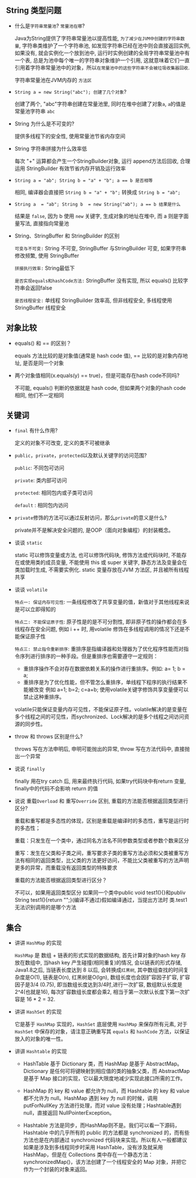 ## String 类型问题

- 什么是`字符串常量池`? `常量池在哪`?

  Java为String提供了字符串常量池以提高性能, `为了减少在JVM中创建的字符串数量`, 字符串类维护了一个字符串池, 如发现字符串已经在池中则会直接返回实例, 如果没有, 就会实例化一个放到池中, 运行时实例创建的全局字符串常量池中有一个表, 总是为池中每个唯一的字符串对象维护一个引用, 这就意味着它们一直引用着字符串常量池中的对象，所以`在常量池中的这些字符串不会被垃圾收集器回收`.

  字符串常量池在JVM内存的 `方法区`

- ```String a = new String("abc"); 创建了几个对象```?

  创建了两个, "abc"字符串创建在常量池里, 同时在堆中创建了对象`a`, `a`的值是常量池字符串 `abc`
  
- String 为什么是不可变的?

  提供多线程下的安全性, 使用常量池节省内存空间
  
- String 字符串拼接为什么效率低

  每次 "+" 运算都会产生一个StringBuilder对象, 运行 append方法后回收, 合理运用 StringBuilder 有效节省内存开销及运行效率
  
- `String a = "ab"; String b = "a" + "b"; a == b 是否相等`

  相同, 编译器会直接把 `String b = "a" + "b";` 转换成 `String b = "ab";`

- `String a  = "ab"; String b  = new String("ab"); a == b 结果是什么`

  结果是 `false`, 因为 b 使用 `new` 关键字, 生成对象的地址在堆中, 而 a 则是字面量写法, 直接指向常量池
  
- String、StringBuffer 和 StringBuilder 的区别

  `可变与不可变:` String 不可变, StringBuffer 与StringBuilder 可变, 如果字符串修改频繁, 使用 StringBuffer
  
  `拼接执行效率:` String最低下
  
  `是否实现equals和hashCode方法:` StringBuffer 没有实现, 所以 equals() 比较字符串会返回false
  
  `是否线程安全:` 单线程 StringBuilder 效率高, 但非线程安全, 多线程使用 StringBuffer 线程安全
  
## 对象比较

- equals() 和 == 的区别？

  equals 方法比较的是对象值(通常是 hash code 值), == 比较的是对象内存地址, 是否是同一个对象
  
- 两个对象值相同(x.equals(y) == true)，但是可能存在hash code不同吗?

  不可能, equals() 判断的依据就是 hash code, 但如果两个对象的hash code 相同, 他们不一定相同

## 关键词

- `final` 有什么作用?
  
  定义的对象不可改变, 定义的类不可被继承
  
- `public`，`private`，`protected`以及默认关键字的访问范围?

  `public`: 不同包可访问
  
  `private`: 类内部可访问
  
  `protected`: 相同包内或子类可访问
  
  `default` : 相同包内访问

- `private`修饰的方法可以通过反射访问，那么`private`的意义是什么?

  private并不是解决安全问题的, 是OOP（面向对象编程）的封装概念。
  
- 谈谈 `static`
  
  static 可以修饰变量或方法, 也可以修饰代码块, 修饰方法或代码块时, 不能存在或使用类的成员变量, 不能使用 this 或 super 关键字, 静态方法及变量会在类加载时生成, 不需要实例化.
  static 变量存放在JVM 方法区, 并且被所有线程共享

- 谈谈 `volatile`

  `特点一: 保证内存可见性`: 一条线程修改了共享变量的值，新值对于其他线程来说是可以立即得知的
  
  `特点二: 不能保证原子性`: 原子性是的是不可分割性, 即非原子性的操作都会在多线程存在安全问题,  例如 i ++ 时, 用volatile 修饰在多线程调用的情况下还是不能保证原子性
  
  `特点三: 禁止指令重新排序`: 重排序是指编译器和处理器为了优化程序性能而对指令序列进行排序的一种手段。但是重排序也需要遵守一定规则：
  - 重排序操作不会对存在数据依赖关系的操作进行重排序。例如: a= 1; b = a;
  - 重排序是为了优化性能，但不管怎么重排序，单线程下程序的执行结果不能被改变 例如 a=1; b=2; c=a+b;
使用volatile关键字修饰共享变量便可以禁止这种重排序。

  volatile只能保证变量内存可见性，不能保证原子性。volatile解决的是变量在多个线程之间的可见性，而sychronized、Lock解决的是多个线程之间访问资源的同步性。

- throw 和 throws 区别是什么?
  
  throws 写在方法申明后, 申明可能抛出的异常, throw  写在方法代码中, 直接抛出一个异常
  
- 说说 `finally`
  
  finally 用在try catch 后, 用来最终执行代码, 如果try代码块中有return 变量, finally中的代码不会影响 return 的值
  
- 说说 重载`Overload` 和 重写`Override` 区别, 重载的方法能否根据返回类型进行区分?
  
  重载和重写都是多态性的体现，区别是重载是编译时的多态性，重写是运行时的多态性；

  重载：只发生在一个类中，通过同名方法名不同参数类型或者参数个数来区分

  重写：发生在父类和子类之间，重写要求子类的重写方法必须和父类被重写方法有相同的返回类型，比父类的方法更好访问，不能比父类被重写的方法声明更多的异常，而重载没有返回类型的特殊要求

  重载的方法能否根据返回类型进行区分？

  不可以，如果用返回类型区分 如果同一个类中public void test1(){}和publiv String test1(){return "";}(编译不通过)假如编译通过，当提出方法时 类.test1 无法识别调用的是哪个方法

  
## 集合

- 讲讲 `HashMap` 的实现
  
  `HashMap` 是 数组 + 链表的形式实现的数据结构, 首先计算对象的hash key 存放在数组中, 当hash key 产生碰撞(相同重复)的情况, 会以链表的形式存储, Java1.8之后, 当链表长度达到 8 以后, 会转换成`红黑树`, 其中数组查找的时间复杂度是O(1), 链表是O(n), 红黑树是O(lgn), 数组长度也会因扩容因子扩容, 扩容因子是3/4 (0.75), 即当数组长度达到3/4时,进行一次扩容, 数组默认长度是 2^4(也就是16), 每次扩容数组长度都会乘2, 相当于第一次默认长度下第一次扩容是 16 * 2 = 32.
  
- 讲讲 `HashSet` 的实现
  
  它是基于 `HashMap` 实现的，`HashSet` 底层使用 `HashMap` 来保存所有元素, 对于 `HashSet` 中保存的对象，请注意正确重写其 `equals` 和 `hashCode` 方法，以保证放入的对象的唯一性。

- 讲讲 `Hashtable` 的实现
  
  - HashTable 基于 Dictionary 类，而 HashMap 是基于 AbstractMap。Dictionary 是任何可将键映射到相应值的类的抽象父类，而 AbstractMap 是基于 Map 接口的实现，它以最大限度地减少实现此接口所需的工作。

  - HashMap 的 key 和 value 都允许为 null，而 Hashtable 的 key 和 value 都不允许为 null。HashMap 遇到 key 为 null 的时候，调用 putForNullKey 方法进行处理，而对 value 没有处理；Hashtable遇到 null，直接返回 NullPointerException。

  - Hashtable 方法是同步，而HashMap则不是。我们可以看一下源码，Hashtable 中的几乎所有的 public 的方法都是 synchronized 的，而有些方法也是在内部通过 synchronized 代码块来实现。所以有人一般都建议如果是涉及到多线程同步时采用 HashTable，没有涉及就采用 HashMap，但是在 Collections 类中存在一个静态方法：synchronizedMap()，该方法创建了一个线程安全的 Map 对象，并把它作为一个封装的对象来返回。

  